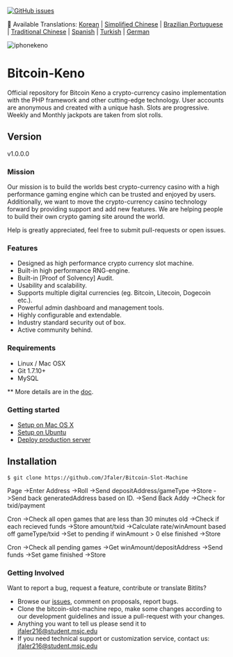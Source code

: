  [![GitHub issues](https://img.shields.io/github/issues/Jfaler/Bitcoin-Slot-Machine.svg)](https://github.com/Jfaler/Bitcoin-Slot-Machine/issues)

:memo: Available Translations: [Korean](https://github.com/Jfaler/bitcoin-slot-machine/tree/master/docs-translations/ko-KR/project/README.md) | [Simplified Chinese](https://github.com/Jfaler/bitcoin-slot-machine/tree/master/docs-translations/zh-CN/project/README.md) | [Brazilian Portuguese](https://github.com/Jfaler/bitcoin-slot-machine/tree/master/docs-translations/pt-BR/project/README.md) | [Traditional Chinese](https://github.com/Jfaler/bitcoin-slot-machine/tree/master/docs-translations/zh-TW/project/README.md) | [Spanish](https://github.com/Jfaler/bitcoin-slot-machine/tree/master/docs-translations/es/project/README.md) | [Turkish](https://github.com/Jfaler/bitcoin-slot-machine/tree/master/docs-translations/tr-TR/project/README.md) | [German](https://github.com/Jfaler/bitcoin-slot-machine/tree/master/docs-translations/de-DE/project/README.md)

![iphonekeno](https://cloud.githubusercontent.com/assets/8336385/21592965/289ac59c-d0c7-11e6-9ec3-8459e37b9678.jpg)

# Bitcoin-Keno
Official repository for Bitcoin Keno a crypto-currency casino implementation with the PHP framework and other cutting-edge technology. User accounts are anonymous and created with a unique hash. Slots are progressive. Weekly and Monthly jackpots are taken from slot rolls.

## Version 

v1.0.0.0

### Mission

Our mission is to build the worlds best crypto-currency casino with a high performance gaming engine which can be trusted and enjoyed by users. Additionally, we want to move the crypto-currency casino technology forward by providing support and add new features. We are helping people to build their own crypto gaming site around the world.

Help is greatly appreciated, feel free to submit pull-requests or open issues.

### Features

* Designed as high performance crypto currency slot machine.
* Built-in high performance RNG-engine.
* Built-in [Proof of Solvency] Audit.
* Usability and scalability.
* Supports multiple digital currencies (eg. Bitcoin, Litecoin, Dogecoin etc.).
* Powerful admin dashboard and management tools.
* Highly configurable and extendable.
* Industry standard security out of box.
* Active community behind.

### Requirements

* Linux / Mac OSX
* Git 1.7.10+
* MySQL

** More details are in the [doc](doc).

### Getting started

* [Setup on Mac OS X](doc/setup-local-osx.md)
* [Setup on Ubuntu](doc/setup-local-ubuntu.md)
* [Deploy production server](doc/deploy-production-server.md)

## Installation
`
$ git clone https://github.com/Jfaler/Bitcoin-Slot-Machine
`

Page
->Enter Address
->Roll
->Send depositAddress/gameType
->Store
->Send back generatedAddress based on ID.
->Send Back Addy
->Check for txid/payment

Cron
->Check all open games that are less than 30 minutes old
->Check if each recieved funds
->Store amount/txid
->Calculate rate/winAmount based off gameType/txid
->Set to pending if winAmount > 0 else finished
->Store

Cron
->Check all pending games
->Get winAmount/depositAddress
->Send funds
->Set game finished
->Store

### Getting Involved

Want to report a bug, request a feature, contribute or translate Bitlits?

* Browse our [issues](https://github.com/Jfaler/bitcoin-slot-machine/issues), comment on proposals, report bugs.
* Clone the bitcoin-slot-machine repo, make some changes according to our development guidelines and issue a pull-request with your changes.
* Anything you want to tell us please send it to [jfaler216@student.msjc.edu](mailto:jfaler216@student.msjc.edu)
* If you need technical support or customization service, contact us: [jfaler216@student.msjc.edu](mailto:jfaler216@student.msjc.edu)
